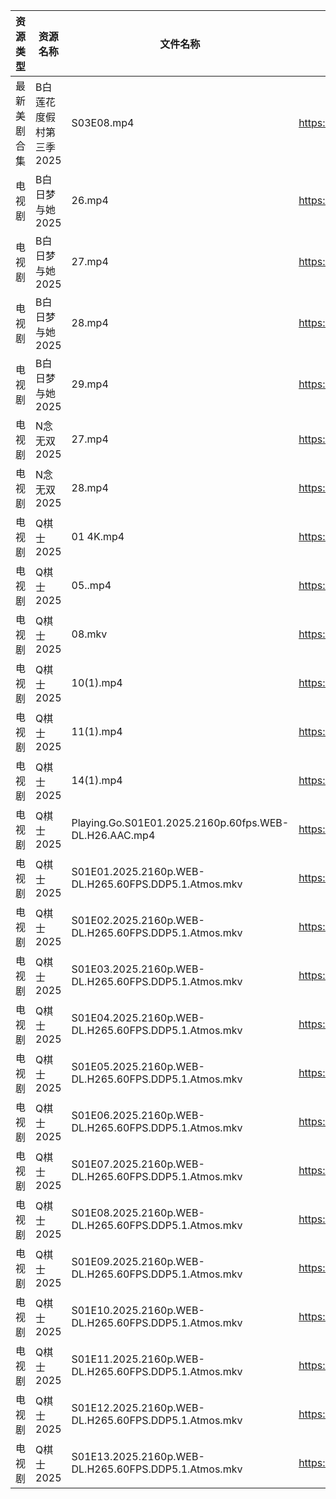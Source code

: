 | 资源类型   | 资源名称           | 文件名称                                                  | 分享链接                                 | 更新时间                |
| ------ | -------------- | ----------------------------------------------------- | ------------------------------------ | ------------------- |
| 最新美剧合集 | B白莲花度假村第三季2025 | S03E08.mp4                                            | https://www.alipan.com/s/MAyXVUFKTrn | 2025-04-07 13:05:21 |
| 电视剧    | B白日梦与她2025     | 26.mp4                                                | https://www.alipan.com/s/koPyyazPNd1 | 2025-04-07 16:05:16 |
| 电视剧    | B白日梦与她2025     | 27.mp4                                                | https://www.alipan.com/s/koPyyazPNd1 | 2025-04-07 16:05:16 |
| 电视剧    | B白日梦与她2025     | 28.mp4                                                | https://www.alipan.com/s/koPyyazPNd1 | 2025-04-07 16:05:15 |
| 电视剧    | B白日梦与她2025     | 29.mp4                                                | https://www.alipan.com/s/koPyyazPNd1 | 2025-04-07 16:05:15 |
| 电视剧    | N念无双2025       | 27.mp4                                                | https://www.alipan.com/s/E2G2aoyNkJG | 2025-04-07 21:06:46 |
| 电视剧    | N念无双2025       | 28.mp4                                                | https://www.alipan.com/s/E2G2aoyNkJG | 2025-04-07 21:06:46 |
| 电视剧    | Q棋士2025        | 01 4K.mp4                                             | https://www.alipan.com/s/HmTR7BovYwL | 2025-04-07 08:06:49 |
| 电视剧    | Q棋士2025        | 05..mp4                                               | https://www.alipan.com/s/HmTR7BovYwL | 2025-04-07 08:06:49 |
| 电视剧    | Q棋士2025        | 08.mkv                                                | https://www.alipan.com/s/HmTR7BovYwL | 2025-04-07 08:06:49 |
| 电视剧    | Q棋士2025        | 10(1).mp4                                             | https://www.alipan.com/s/HmTR7BovYwL | 2025-04-07 08:06:48 |
| 电视剧    | Q棋士2025        | 11(1).mp4                                             | https://www.alipan.com/s/HmTR7BovYwL | 2025-04-07 08:06:48 |
| 电视剧    | Q棋士2025        | 14(1).mp4                                             | https://www.alipan.com/s/HmTR7BovYwL | 2025-04-07 08:06:48 |
| 电视剧    | Q棋士2025        | Playing.Go.S01E01.2025.2160p.60fps.WEB-DL.H26.AAC.mp4 | https://www.alipan.com/s/HmTR7BovYwL | 2025-04-07 08:06:48 |
| 电视剧    | Q棋士2025        | S01E01.2025.2160p.WEB-DL.H265.60FPS.DDP5.1.Atmos.mkv  | https://www.alipan.com/s/HmTR7BovYwL | 2025-04-07 08:06:48 |
| 电视剧    | Q棋士2025        | S01E02.2025.2160p.WEB-DL.H265.60FPS.DDP5.1.Atmos.mkv  | https://www.alipan.com/s/HmTR7BovYwL | 2025-04-07 08:06:47 |
| 电视剧    | Q棋士2025        | S01E03.2025.2160p.WEB-DL.H265.60FPS.DDP5.1.Atmos.mkv  | https://www.alipan.com/s/HmTR7BovYwL | 2025-04-07 08:06:47 |
| 电视剧    | Q棋士2025        | S01E04.2025.2160p.WEB-DL.H265.60FPS.DDP5.1.Atmos.mkv  | https://www.alipan.com/s/HmTR7BovYwL | 2025-04-07 08:06:47 |
| 电视剧    | Q棋士2025        | S01E05.2025.2160p.WEB-DL.H265.60FPS.DDP5.1.Atmos.mkv  | https://www.alipan.com/s/HmTR7BovYwL | 2025-04-07 08:06:47 |
| 电视剧    | Q棋士2025        | S01E06.2025.2160p.WEB-DL.H265.60FPS.DDP5.1.Atmos.mkv  | https://www.alipan.com/s/HmTR7BovYwL | 2025-04-07 08:06:47 |
| 电视剧    | Q棋士2025        | S01E07.2025.2160p.WEB-DL.H265.60FPS.DDP5.1.Atmos.mkv  | https://www.alipan.com/s/HmTR7BovYwL | 2025-04-07 08:06:46 |
| 电视剧    | Q棋士2025        | S01E08.2025.2160p.WEB-DL.H265.60FPS.DDP5.1.Atmos.mkv  | https://www.alipan.com/s/HmTR7BovYwL | 2025-04-07 08:06:46 |
| 电视剧    | Q棋士2025        | S01E09.2025.2160p.WEB-DL.H265.60FPS.DDP5.1.Atmos.mkv  | https://www.alipan.com/s/HmTR7BovYwL | 2025-04-07 08:06:46 |
| 电视剧    | Q棋士2025        | S01E10.2025.2160p.WEB-DL.H265.60FPS.DDP5.1.Atmos.mkv  | https://www.alipan.com/s/HmTR7BovYwL | 2025-04-07 08:06:46 |
| 电视剧    | Q棋士2025        | S01E11.2025.2160p.WEB-DL.H265.60FPS.DDP5.1.Atmos.mkv  | https://www.alipan.com/s/HmTR7BovYwL | 2025-04-07 08:06:45 |
| 电视剧    | Q棋士2025        | S01E12.2025.2160p.WEB-DL.H265.60FPS.DDP5.1.Atmos.mkv  | https://www.alipan.com/s/HmTR7BovYwL | 2025-04-07 08:06:45 |
| 电视剧    | Q棋士2025        | S01E13.2025.2160p.WEB-DL.H265.60FPS.DDP5.1.Atmos.mkv  | https://www.alipan.com/s/HmTR7BovYwL | 2025-04-07 08:06:45 |
